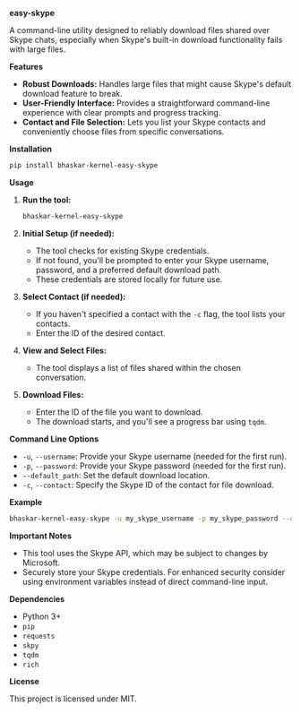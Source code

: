 **easy-skype**

A command-line utility designed to reliably download files shared over Skype chats, especially when Skype's built-in download functionality fails with large files. 

**Features**

* **Robust Downloads:** Handles large files that might cause Skype's default download feature to break.
* **User-Friendly Interface:** Provides a straightforward command-line experience with clear prompts and progress tracking.
* **Contact and File Selection:** Lets you list your Skype contacts and conveniently choose files from specific conversations.

**Installation**

```bash
pip install bhaskar-kernel-easy-skype
```

**Usage**

1. **Run the tool:**
   ```bash
   bhaskar-kernel-easy-skype
   ```

2. **Initial Setup (if needed):**
   * The tool checks for existing Skype credentials.  
   * If not found, you'll be prompted to enter your Skype username, password, and a preferred default download path.  
   * These credentials are stored locally for future use.  

3. **Select Contact (if needed):**
   *  If you haven't specified a contact with the `-c` flag, the tool lists your contacts.
   * Enter the ID of the desired contact.

4. **View and Select Files:**
   * The tool displays a list of files shared within the chosen conversation.

5. **Download Files:**
   * Enter the ID of the file you want to download.
   * The download starts, and you'll see a progress bar using `tqdm`.

**Command Line Options**

* `-u`, `--username`:  Provide your Skype username (needed for the first run).
* `-p`, `--password`:  Provide your Skype password (needed for the first run).
* `--default_path`:  Set the default download location.
* `-c`, `--contact`: Specify the Skype ID of the contact for file download.

**Example**

```bash
bhaskar-kernel-easy-skype -u my_skype_username -p my_skype_password --default_path /home/me/Downloads -c friend_skype_id 
```

**Important Notes**

* This tool uses the Skype API, which may be subject to changes by Microsoft.
* Securely store your Skype credentials. For enhanced security consider using environment variables instead of direct command-line input.

**Dependencies**

* Python 3+
* `pip`
* `requests`
* `skpy`
* `tqdm`
* `rich`

**License**

This project is licensed under MIT.
